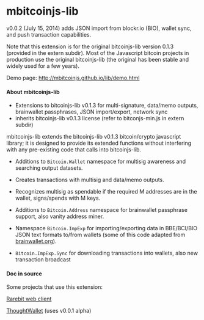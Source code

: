 mbitcoinjs-lib
===

v0.0.2 (July 15, 2014) adds JSON import from blockr.io (BIO), wallet sync, and push transaction capabilities.

Note that this extension is for the original bitcoinjs-lib version 0.1.3 (provided in the extern subdir).  Most of the Javascript bitcoin projects in production use the original bitcoinjs-lib (the original has been stable and widely used for a few years).

Demo page: <a href="http://mbitcoinjs.github.io/lib/demo.html">http://mbitcoinjs.github.io/lib/demo.html</a>


<h4>About mbitcoinjs-lib</h4>

 - Extensions to bitcoinjs-lib v0.1.3 for multi-signature, data/memo outputs, brainwallet passphrases, JSON import/export, network sync
 - inherits bitcoinjs-lib v0.1.3 license (refer to bitconjs-min.js in extern subdir)

mbitcoinjs-lib extends the bitcoinjs-lib v0.1.3 bitcoin/crypto javascript library; it is designed to provide its extended functions without interfering with any pre-existing code that calls into bitcoinjs-lib.

- Additions to <code>Bitcoin.Wallet</code> namespace for multisig awareness and searching output datasets.

- Creates transactions with multisig and data/memo outputs.

- Recognizes multisig as spendable if the required M addresses are in the wallet, signs/spends with M keys. 
    
- Additions to <code>Bitcoin.Address</code> namespace for brainwallet passphrase support, also vanity address miner.

- Namespace <code>Bitcoin.ImpExp</code> for importing/exporting data in BBE/BCI/BIO JSON text formats to/from wallets (some of this code adapted from <a href="http://brainwallet.org">brainwallet.org</a>).

- <code>Bitcoin.ImpExp.Sync</code> for downloading transactions into wallets, also new transaction broadcast



<h4>Doc in source</h4>


Some projects that use this extension: 

<a href="http://rarebit.github.io/project/client/web1">Rarebit web client</a>

<a href="http://thoughtwallet.github.io/wallet/">ThoughtWallet</a> (uses v0.0.1 alpha)
